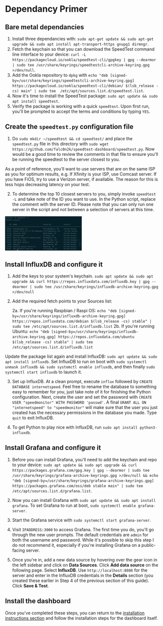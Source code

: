 # Dependancy Primer

## Bare metal dependancies

1. Install three dependancies with: `sudo apt-get update && sudo apt-get upgrade && sudo apt install apt-transport-https gnupg1 dirmngr`.
2. Fetch the keychain so that you can download the SpeedTest command line interface to your device: `curl -L https://packagecloud.io/ookla/speedtest-cli/gpgkey | gpg --dearmor | sudo tee /usr/share/keyrings/speedtestcli-archive-keyring.gpg >/dev/null`.
3. Add the Ookla repository to `dpkg` with `echo "deb [signed-by=/usr/share/keyrings/speedtestcli-archive-keyring.gpg] https://packagecloud.io/ookla/speedtest-cli/debian/ $(lsb_release -cs) main" | sudo tee  /etc/apt/sources.list.d/speedtest.list`.
4. Now it's time to install the SpeedTest package: `sudo apt update && sudo apt install speedtest`.
5. Verify the package is working with a quick `speedtest`. Upon first run, you'll be prompted to accept the terms and conditions by typing `YES`.

## Create the `speedtest.py` configuration file

1. Do `sudo mkdir ~/speedtest && cd speedtest/` and place the `speedtest.py` file in this directory with `sudo wget https://github.com/falc0n2k/speedtest-dashboard/speedtest.py`. Now would be a good time to review the comments in that file to ensure you'll be running the speedtest to the server closest to you. 

As a point of reference, you'll want to use servers that are on the same ISP as you for optimum results, e.g. If Xfinity is your ISP, use Comcast server. If you have FiOS, try to use a Verizon server, if available. The reason for this is less hops decreasing latency on your test.

2. To determine the top 10 closest servers to you, simply invoke `speedtest -L` and take note of the ID you want to use. In the Python script, replace the comment with the server ID. Please note that you can only run one server in the script and not between a selection of servers at this time.

<img src="/images/speedtest-L.png" width="50%" height="50%">

## Install InfluxDB and configure it

1. Add the keys to your system's keychain. `sudo apt update && sudo apt upgrade && curl https://repos.influxdata.com/influxdb.key | gpg --dearmor | sudo tee /usr/share/keyrings/influxdb-archive-keyring.gpg >/dev/null`

2. Add the required fetch points to your Sources list:

    2a. If you're running Raspbian / Raspi OS: `echo "deb [signed-by=/usr/share/keyrings/influxdb-archive-keyring.gpg] https://repos.influxdata.com/debian $(lsb_release -cs) stable" | sudo tee /etc/apt/sources.list.d/influxdb.list`
    2b. If you're running Ubuntu: `echo "deb [signed-by=/usr/share/keyrings/influxdb-archive.keyring.gpg] https://repos.influxdata.com/ubuntu $(lsb_release -cs) stable" | sudo tee /etc/apt/sources.list.d/influxdb.list`

Update the package list again and install InfluxDB: `sudo apt update && sudo apt install influxdb`. Set InfluxDB to run on boot with `sudo systemctl unmask influxdb && sudo systemctl enable influxdb`, and then finally `sudo systemctl start influxdb` to launch it.

3. Set up InfluxDB. At a clean prompt, execute `influx` followed by `CREATE DATABASE internetspeed`. Feel free to rename the database to something easy to remember for *you*, just take note of it for finishing the Python configuration. Next, create the user and set the password with `CREATE USER "speedmonitor" WITH PASSWORD 'passwd'`. A final `GRANT ALL ON "internetspeed" to "speedmonitor"` will make sure that the user you just created has the necessary permissions in the database you made. Type `quit` to exit InfluxDB.

4. To get Python to play nice with InfluxDB, run `sudo apt install python3-influxdb`.

## Install Grafana and configure it

1. Before you can install Grafana, you'll need to add the keychain and repo to your device: `sudo apt update && sudo apt upgrade && curl https://packages.grafana.com/gpg.key | gpg --dearmor | sudo tee /usr/share/keyrings/grafana-archive-keyrings.gpg >/dev/null && echo "deb [signed-by=/usr/share/keyrings/grafana-archive-keyrings.gpg] https://packages.grafana.com/oss/deb stable main" | sudo tee /etc/apt/sources.list.d/grafana.list`.

2. Now you can install Grafana with `sudo apt update && sudo apt install grafana`. To set Grafana to run at boot, `sudo systemctl enable grafana-server`.

3. Start the Grafana service with `sudo systemctl start grafana-server`. 

4. Visit `IPADDRESS:3000` to access Grafana. The first time you do, you'll go through the new user prompts. The default credentials are `admin` for both the username and password. While it's possible to skip this step I do not recommend it, especially if you're installing Grafana on a public-facing server.

5. Once you're in, add a new data source by hovering over the gear icon in the left sidebar and click on **Data Sources**. Click **Add data source** on the following page. Select **InfluxDB**. Use `http://localhost:8086` for the server and enter in the InfluxDB credentials in the **Details** section (you created these earlier in Step 4 of the previous section of this guide). Click **Save & Test**.

## Install the dashboard

Once you've completed these steps, you can return to the [installation instructions section](readme.md#Installation) and follow the installation steps for the dashboard itself.